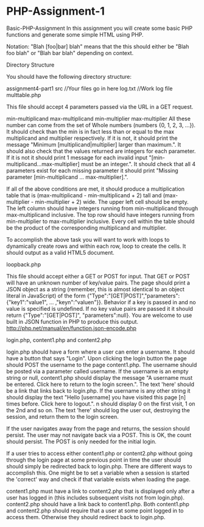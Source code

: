 # PHP-Assignment-1
Basic-PHP-Assignment
In this assignment you will create some basic PHP functions and generate some simple HTML using PHP.

Notation: "Blah [foo|bar] blah" means that the this should either be "Blah foo blah" or "Blah bar blah" depending on context.

Directory Structure

You should have the following directory structure:

assignment4-part1
src //Your files go in here
log.txt //Work log file
multtable.php

This file should accept 4 parameters passed via the URL in a GET request.

min-multiplicand
max-multiplicand
min-multiplier
max-multiplier
All these number can come from the set of Whole numbers (numbers {0, 1, 2, 3, ...}).
It should check than the min is in fact less than or equal to the max multiplicand and multiplier respectively. If it is not, it should print the message "Minimum [multiplicand|multiplier] larger than maximum.". It should also check that the values returned are integers for each parameter. If it is not it should print 1 message for each invalid input "[min-multiplicand...max-multiplier] must be an integer.". It should check that all 4 parameters exist for each missing parameter it should print "Missing parameter [min-multiplicand ... max-multiplier].".

If all of the above conditions are met, it should produce a multiplication table that is (max-multiplicand - min-multiplicand + 2) tall and (max-multiplier - min-multiplier + 2) wide. The upper left cell should be empty. The left column should have integers running from min-multiplicand through max-multiplicand inclusive. The top row should have integers running from min-multiplier to max-multiplier inclusive. Every cell within the table should be the product of the corresponding multiplicand and multiplier.

To accomplish the above task you will want to work with loops to dynamically create rows and within each row, loop to create the cells. It should output as a valid HTML5 document.

loopback.php

This file should accept either a GET or POST for input. That GET or POST will have an unknown number of key/value pairs. The page should print a JSON object as a string (remember, this is almost identical to an object literal in JavaScript) of the form {"Type":"[GET|POST]","parameters":{"key1":"value1", ... ,"keyn":"valuen"}}. Behavior if a key is passed in and no value is specified is undefined. If no key value pairs are passed it it should return {"Type":"[GET|POST]", "parameters":null}. You are welcome to use built in JSON function in PHP to produce this output. http://php.net/manual/en/function.json-encode.php

login.php, content1.php and content2.php

login.php should have a form where a user can enter a username. It should have a button that says "Login". Upon clicking the login button the page should POST the username to the page content1.php. The username should be posted via a parameter called username. If the username is an empty string or null, content1.php should display the message "A username must be entered. Click here to return to the login screen.". The text 'here' should be a link that links back to login.php. If the username is any other string it should display the text "Hello [username] you have visited this page [n] times before. Click here to logout.". n should display 0 on the first visit, 1 on the 2nd and so on. The text 'here' should log the user out, destroying the session, and return them to the login screen.

If the user navigates away from the page and returns, the session should persist. The user may not navigate back via a POST. This is OK, the count should persist. The POST is only needed for the initial login.

If a user tries to access either content1.php or content2.php without going through the login page at some previous point in time the user should should simply be redirected back to login.php. There are different ways to accomplish this. One might be to set a variable when a session is started the 'correct' way and check if that variable exists when loading the page.

content1.php must have a link to content2.php that is displayed only after a user has logged in (this includes subsequent visits not from login.php). content2.php should have a link back to content1.php. Both content1.php and content2.php should require that a user at some point logged in to access them. Otherwise they should redirect back to login.php.
